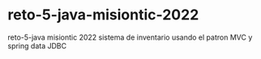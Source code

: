 # reto-5-java-misiontic-2022
reto-5-java misiontic 2022
sistema de inventario usando el patron MVC y spring data JDBC
